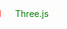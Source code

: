 <style>
.blink1 {
    animation-name: colorchange1;
    animation-duration: 3s;
    animation-timing-function: ease-in-out;
    animation-iteration-count: infinite;
}
.blink2 {
    animation-name: colorchange2;
    animation-duration: 3s;
    animation-timing-function: ease-in-out;
    animation-iteration-count: infinite;
}
.blink3 {
    animation-name: colorchange3;
    animation-duration: 3s;
    animation-timing-function: ease-in-out;
    animation-iteration-count: infinite;
}
.blink4 {
    animation-name: colorchange4;
    animation-duration: 3s;
    animation-timing-function: ease-in-out;
    animation-iteration-count: infinite;
}
.blink5 {
    animation-name: colorchange5;
    animation-duration: 3s;
    animation-timing-function: ease-in-out;
    animation-iteration-count: infinite;
}
.x-mas-light {
    animation-name: xmas;
    animation-duration: 2s;
    animation-timing-function: linear; /*ease-in-out;*/
    animation-iteration-count: infinite;
}

@keyframes colorchange1 {
  0%   {color: red;}
  25%  {color: green;}
  50%  {color: gold;}
  75%  {color: white;}
  100% {color: blue;}
}
@keyframes colorchange2 {
  0%   {color: green;}
  25%  {color: gold;}
  50%  {color: white;}
  75%  {color: blue;}
  100% {color: red;}
}
@keyframes colorchange3 {
  0%   {color: gold;}
  25%  {color: white;}
  50%  {color: blue;}
  75%  {color: red;}
  100% {color: green;}
}
@keyframes colorchange4 {
  0%   {color: white;}
  25%  {color: blue;}
  50%  {color: red;}
  75%  {color: green;}
  100% {color: gold;}
}
@keyframes colorchange5 {
  0%   {color: blue;}
  25%  {color: red;}
  50%  {color: green;}
  75%  {color: gold;}
  100% {color: white;}
}
@keyframes xmas {
  0%   {color: white;}
  50%  {color: yellow;}
  100%  {color: red;}
}
.container {
    display: block;
    position: relative;
    width: 100%;
}
.test {
    /*background-color: #a67;*/
    display: inline-block;
    padding: 0;
    margin: 0;
  animation-name: moveRight;
  animation-duration: 16s;
  animation-iteration-count: infinite;
  animation-timing-function: linear; /*ease-in-out;*/
}
@keyframes moveRight {
  0%   {transform: translateX(-130%); opacity: 1.0;}
  90% {opacity: 1.0;}
  100% {transform: translateX(230%); opacity: 0.1;}
}
</style>

<div class="container">
<p class="test">
  <span class="x-mas-light">&star;</span> <span class="blink1">Javascript</span> <span class="x-mas-light">&heartsuit;</span> <span class="blink2">React.js</span> <span class="x-mas-light">&star;</span> <span class="blink3">Next</span> <span class="x-mas-light">&heartsuit;</span> <span class="blink4">Vue.js</span> <span class="x-mas-light">&heartsuit;</span> <span class="blink5">Nuxt</span> <span class="x-mas-light">&star;</span> <span class="blink1">AI</span> <span class="x-mas-light">&heartsuit;</span> <span class="blink2">Three.js</span> <span class="x-mas-light">&star;</span>
</p>
</div>

<!---
supershaneski/supershaneski is a ✨ special ✨ repository because its `README.md` (this file) appears on your GitHub profile.
You can click the Preview link to take a look at your changes.
--->
